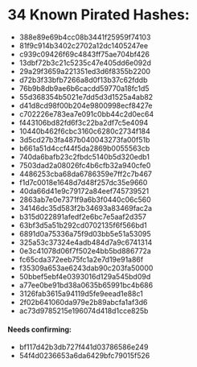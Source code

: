 # 34 Known Pirated Hashes:
* 388e89e69b4cc08b3441f25959f74103
* 81f9c914b3402c2702a12dc1405247ee
* c939c09426f69c4843ff75ae704bf426
* 13dbf72b3c21c5235c47e405dd6e092d
* 29a29f3659a221351ed3d6f8355b2200
* d72b3f33bfb7266a8d0f13b37c62fddb
* 76b9b8db9ae6b6cacdd59770a18fc1d5
* 55d368354b5021e7dd5d3d1525a4ab82
* d41d8cd98f00b204e9800998ecf8427e
* c702226e783ea7e091c0bb44c2d0ec64
* f443106bd82fd6f3c22ba2df7c5e4094
* 10440b462f6cbc3160c6280c2734f184
* 3d5cd27b3fa487b040043273fa00f51b
* b661a51d4ccf44f5da2869b0055563cb
* 740da6bafb23c2fbdc5140b5d320edb1
* 7503dad2a08026fc4b6cfb32a940cfe0
* 4486253cba68da6786359e7ff2c7b467
* f1d7c0018e1648d7d48f257dc35e9660
* 40da66d41e9c79172a84eef745739521
* 2863ab7e0e7371f9a6b3f0440c06c560
* 34146dc35d583f2b34693a83469fac2a
* b315d022891afedf2e6bc7e5aaf2d357
* 63bf3d5a51b292cd0702135f6f566bd1
* 6891d0a75336a75f9d03bb5e51a53095
* 325a53c37324e4adb484d7a9c6741314
* 0e3c41078d06f7f502e4bb5bd886772a
* fc65cda372eeb75fc1a2e7d19e91a86f
* f35309a653ae6243dab90c203fa50000
* 50bbef5ebf4e0393016d129a545bd09d
* a77ee0be91bd38a0635b65991bc4b686
* 3126fab3615a94119d5fe9eead1e88c1
* 2f02b641060da979e2b89abcfa1af3d6
* ac73d9785215e196074d418d1cce825b

#### Needs confirming:
* bf117d42b3db727f441d03786586e249
* 54f4d0236653a6da6429bfc79015f526
